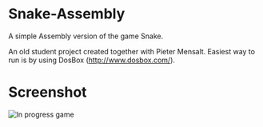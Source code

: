 # Snake-Assembly
A simple Assembly version of the game Snake. 

An old student project created together with Pieter Mensalt. Easiest way to run is by using DosBox (http://www.dosbox.com/).

# Screenshot
![In progress game](https://dl.dropbox.com/s/aot9b1ogbbvch48/q.png "In progress game")
